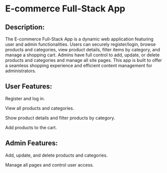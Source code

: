 # E-commerce Full-Stack App
## Description: 
The E-commerce Full-Stack App is a dynamic web application featuring user and admin functionalities. Users can securely register/login, browse products and categories, view product details, filter items by category, and manage a shopping cart. Admins have full control to add, update, or delete products and categories and manage all site pages. This app is built to offer a seamless shopping experience and efficient content management for administrators.

## User Features:
Register and log in.

View all products and categories.

Show product details and filter products by category.

Add products to the cart.

## Admin Features:
Add, update, and delete products and categories.

Manage all pages and control user access.
